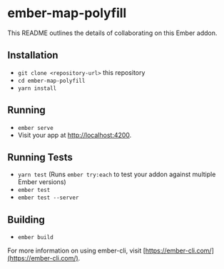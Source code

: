 # ember-map-polyfill

This README outlines the details of collaborating on this Ember addon.

## Installation

* `git clone <repository-url>` this repository
* `cd ember-map-polyfill`
* `yarn install`

## Running

* `ember serve`
* Visit your app at [http://localhost:4200](http://localhost:4200).

## Running Tests

* `yarn test` (Runs `ember try:each` to test your addon against multiple Ember versions)
* `ember test`
* `ember test --server`

## Building

* `ember build`

For more information on using ember-cli, visit [https://ember-cli.com/](https://ember-cli.com/).
